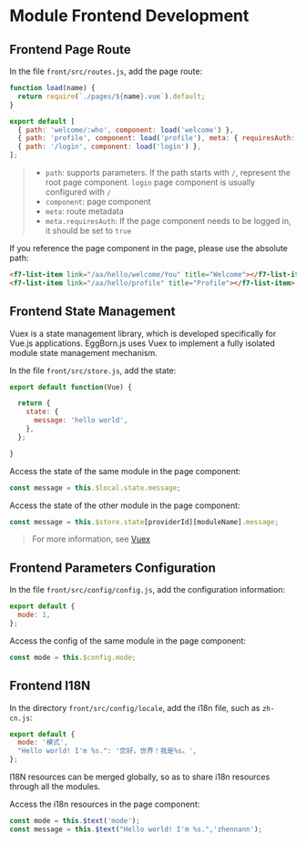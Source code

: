 # Module Frontend Development

## Frontend Page Route
In the file `front/src/routes.js`, add the page route:
``` javascript
function load(name) {
  return require(`./pages/${name}.vue`).default;
}

export default [
  { path: 'welcome/:who', component: load('welcome') },
  { path: 'profile', component: load('profile'), meta: { requiresAuth: true } },
  { path: '/login', component: load('login') },
];
```

> - `path`: supports parameters. If the path starts with `/`, represent the root page component. `login` page component is usually configured with `/`
> - `component`: page component
> - `meta`: route metadata
> - `meta.requiresAuth`: If the page component needs to be logged in, it should be set to `true`

If you reference the page component in the page, please use the absolute path:
``` html
<f7-list-item link="/aa/hello/welcome/You" title="Welcome"></f7-list-item>
<f7-list-item link="/aa/hello/profile" title="Profile"></f7-list-item>
```

## Frontend State Management

Vuex is a state management library, which is developed specifically for Vue.js applications. EggBorn.js uses Vuex to implement a fully isolated module state management mechanism.

In the file `front/src/store.js`, add the state:
``` javascript
export default function(Vue) {

  return {
    state: {
      message: 'hello world',
    },
  };

}
```

Access the state of the same module in the page component:
``` javascript
const message = this.$local.state.message;
```

Access the state of the other module in the page component:
``` javascript
const message = this.$store.state[providerId][moduleName].message;
```

> For more information, see [Vuex](https://vuex.vuejs.org/)

## Frontend Parameters Configuration

In the file `front/src/config/config.js`, add the configuration information:
``` javascript
export default {
  mode: 1,
};
```

Access the config of the same module in the page component:
``` javascript
const mode = this.$config.mode;
```

## Frontend I18N

In the directory `front/src/config/locale`, add the i18n file, such as `zh-cn.js`:
``` javascript
export default {
  mode: '模式',
  "Hello world! I'm %s.": '您好，世界！我是%s。',  
};
```

I18N resources can be merged globally, so as to share i18n resources through all the modules.

Access the i18n resources in the page component:
``` javascript
const mode = this.$text('mode');
const message = this.$text("Hello world! I'm %s.",'zhennann');
```
